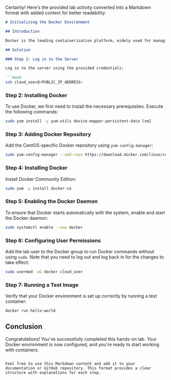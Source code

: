 Certainly! Here's the provided lab activity converted into a Markdown format with added context for better readability:

```markdown
# Initializing the Docker Environment

## Introduction

Docker is the leading containerization platform, widely used for managing and deploying applications in containers. This lab will guide you through the process of setting up your environment to work with Docker.

## Solution

### Step 1: Log in to the Server

Log in to the server using the provided credentials:

```bash
ssh cloud_user@<PUBLIC_IP_ADDRESS>
```

### Step 2: Installing Docker

To use Docker, we first need to install the necessary prerequisites. Execute the following commands:

```bash
sudo yum install -y yum-utils device-mapper-persistent-data lvm2
```

### Step 3: Adding Docker Repository

Add the CentOS-specific Docker repository using `yum-config-manager`:

```bash
sudo yum-config-manager --add-repo https://download.docker.com/linux/centos/docker-ce.repo
```

### Step 4: Installing Docker

Install Docker Community Edition:

```bash
sudo yum -y install docker-ce
```

### Step 5: Enabling the Docker Daemon

To ensure that Docker starts automatically with the system, enable and start the Docker daemon:

```bash
sudo systemctl enable --now docker
```

### Step 6: Configuring User Permissions

Add the lab user to the Docker group to run Docker commands without using `sudo`. Note that you need to log out and log back in for the changes to take effect:

```bash
sudo usermod -aG docker cloud_user
```

### Step 7: Running a Test Image

Verify that your Docker environment is set up correctly by running a test container:

```bash
docker run hello-world
```

## Conclusion

Congratulations! You've successfully completed this hands-on lab. Your Docker environment is now configured, and you're ready to start working with containers.
```

Feel free to use this Markdown content and add it to your documentation or GitHub repository. This format provides a clear structure with explanations for each step.